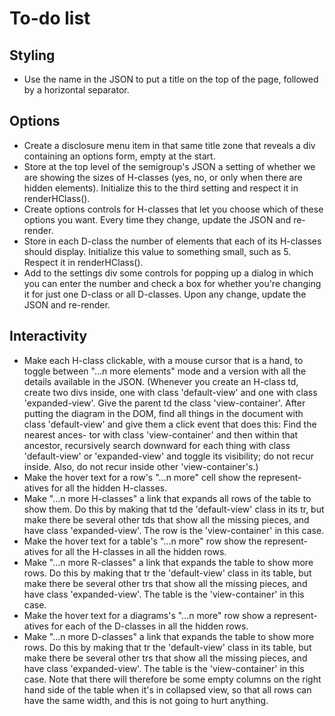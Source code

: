 
# To-do list

## Styling

 * Use the name in the JSON to put a title on the top of the page,
   followed by a horizontal separator.

## Options

 * Create a disclosure menu item in that same title zone that reveals a
   div containing an options form, empty at the start.
 * Store at the top level of the semigroup's JSON a setting of whether
   we are showing the sizes of H-classes (yes, no, or only when there
   are hidden elements).  Initialize this to the third setting and
   respect it in renderHClass().
 * Create options controls for H-classes that let you choose which of
   these options you want.  Every time they change, update the JSON and
   re-render.
 * Store in each D-class the number of elements that each of its
   H-classes should display.  Initialize this value to something small,
   such as 5.  Respect it in renderHClass().
 * Add to the settings div some controls for popping up a dialog in
   which you can enter the number and check a box for whether you're
   changing it for just one D-class or all D-classes.
   Upon any change, update the JSON and re-render.

## Interactivity

 * Make each H-class clickable, with a mouse cursor that is a hand, to
   toggle between "...n more elements" mode and a version with all the
   details available in the JSON.
   (Whenever you create an H-class td, create two divs inside, one with
   class 'default-view' and one with class 'expanded-view'.  Give the
   parent td the class 'view-container'.  After putting the diagram in
   the DOM, find all things in the document with class 'default-view'
   and give them a click event that does this:  Find the nearest ances-
   tor with class 'view-container' and then within that ancestor,
   recursively search downward for each thing with class 'default-view'
   or 'expanded-view' and toggle its visibility; do not recur inside.
   Also, do not recur inside other 'view-container's.)
 * Make the hover text for a row's "...n more" cell show the represent-
   atives for all the hidden H-classes.
 * Make "...n more H-classes" a link that expands all rows of the table
   to show them.  Do this by making that td the 'default-view' class
   in its tr, but make there be several other tds that show all the
   missing pieces, and have class 'expanded-view'.  The row is the
   'view-container' in this case.
 * Make the hover text for a table's "...n more" row show the represent-
   atives for all the H-classes in all the hidden rows.
 * Make "...n more R-classes" a link that expands the table to show
   more rows.  Do this by making that tr the 'default-view' class
   in its table, but make there be several other trs that show all the
   missing pieces, and have class 'expanded-view'.  The table is the
   'view-container' in this case.
 * Make the hover text for a diagrams's "...n more" row show a represent-
   atives for each of the D-classes in all the hidden rows.
 * Make "...n more D-classes" a link that expands the table to show
   more rows.  Do this by making that tr the 'default-view' class
   in its table, but make there be several other trs that show all the
   missing pieces, and have class 'expanded-view'.  The table is the
   'view-container' in this case.  Note that there will therefore be
   some empty columns on the right hand side of the table when it's in
   collapsed view, so that all rows can have the same width, and this is
   not going to hurt anything.
